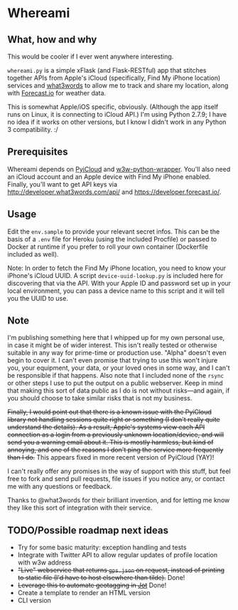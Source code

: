 # Whereami

## What, how and why
This would be cooler if I ever went anywhere interesting.

`whereami.py` is a simple xFlask (and Flask-RESTful) app that stitches together APIs from Apple's iCloud (specifically, Find My iPhone location) services and [what3words](http://what3words.com) to allow me to track and share my location, along with [Forecast.io](http://forecast.io) for weather data.

This is somewhat Apple/iOS specific, obviously. (Although the app itself runs on Linux, it is connecting to iCloud API.) I'm using Python 2.7.9; I have no idea if it works on other versions, but I know I didn't work in any Python 3 compatibility. :/

## Prerequisites
Whereami depends on [PyiCloud](https://github.com/picklepete/pyicloud) and [w3w-python-wrapper](https://github.com/what3words/w3w-python-wrapper). You'll also need an iCloud account and an Apple device with Find My iPhone enabled. Finally, you'll want to get API keys via <http://developer.what3words.com/api/> and <https://developer.forecast.io/>.

## Usage
Edit the `env.sample` to provide your relevant secret infos. This can be the basis of a `.env` file for Heroku (using the included Procfile) or passed to Docker at runtime if you prefer to roll your own container (Dockerfile included as well).

Note: In order to fetch the Find My iPhone location, you need to know your iPhone's iCloud UUID. A script `device-uuid-lookup.py` is included here for discovering that via the API. With your Apple ID and password set up in your local environment, you can pass a device name to this script and it will tell you the UUID to use.

## Note
I'm publishing something here that I whipped up for my own personal use, in case it might be of wider interest. This isn't really tested or otherwise suitable in any way for prime-time or production use. "Alpha" doesn't even begin to cover it. I can't even promise that trying to use this won't injure you, your equipment, your data, or your loved ones in some way, and I can't be responsible if that happens. Also note that I included none of the `rsync` or other steps I use to put the output on a public webserver. Keep in mind that making this sort of data public as I do is not without risks—and again, if you should choose to take similar risks that is not my business.

~~Finally, I would point out that there is a known issue with the PyiCloud library not handling sessions quite right or something (I don't really quite understand the details). As a result, Apple's systems view each API connection as a login from a previously unknown location/device, and will send you a warning email about it. This is mostly harmless, but kind of annoying, and one of the reasons I don't ping the service more frequently than I do.~~ This appears fixed in more recent version of PyiCloud (YAY)!

I can't really offer any promises in the way of support with this stuff, but feel free to fork and send pull requests, file issues if you notice any, or contact me with any questions or feedback.

Thanks to @what3words for their brilliant invention, and for letting me know they like this sort of integration with their service.

## TODO/Possible roadmap next ideas
- Try for some basic maturity: exception handling and tests
- Integrate with Twitter API to allow regular updates of profile location with w3w address
- ~~"Live" webservice that returns `gps.json` on request, instead of printing to static file (I'd have to host elsewhere than tilde).~~ Done!
- ~~Leverage this to automate geotagging in [Jot](https://github.com/yagermadden/jot)~~ Done!
- Create a template to render an HTML version
- CLI version